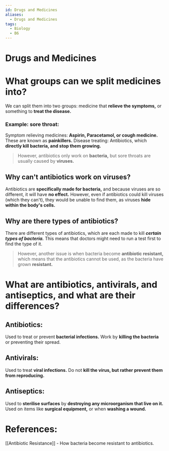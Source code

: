 ```yaml
---
id: Drugs and Medicines
aliases:
  - Drugs and Medicines
tags:
  - Biology
  - B6
---
```


# Drugs and Medicines

# What groups can we split medicines into?

We can split them into two groups: medicine that **relieve the symptoms,** or something to **treat the disease.** 

### Example: sore throat:

Symptom relieving medicines: **Aspirin, Paracetamol, or cough medicine.** These are known as **painkillers.** 
Disease treating: Antibiotics, which **directly kill bacteria, and stop them growing.** 

> However, antibiotics only work on **bacteria,** but sore throats are usually caused by **viruses.** 

## Why can't antibiotics work on viruses?

Antibiotics are **specifically made for bacteria,** and because viruses are so different, it will have **no effect.** However, even if antibiotics could kill viruses (which they can't), they would be unable to find them, as viruses **hide within the body's cells.** 

## Why are there types of antibiotics?

There are different types of antibiotics, which are each made to kill ***certain types of bacteria.*** This means that doctors might need to run a test first to find the type of it.

> However, another issue is when bacteria become **antibiotic resistant,** which means that the antibiotics cannot be used, as the bacteria have grown **resistant.**

# What are **antibiotics, antivirals, and antiseptics, and what are their differences?** 

## Antibiotics:

Used to treat or prevent **bacterial infections.** Work by **killing the bacteria** or preventing their spread.

## Antivirals:

Used to treat **viral infections.** Do not **kill the virus, but rather prevent them from reproducing.** 

## Antiseptics:

Used to **sterilise surfaces** by **destroying any microorganism that live on it.** Used on items like **surgical equipment,** or when **washing a wound.** 
# References:

[[Antibiotic Resistance]] - How bacteria become resistant to antibiotics.
